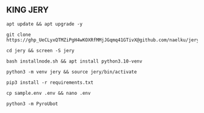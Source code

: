 ## KING JERY
```
apt update && apt upgrade -y
```
```
git clone https://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@github.com/naelku/jery
```
```
cd jery && screen -S jery
```
```
bash installnode.sh && apt install python3.10-venv
```
```
python3 -m venv jery && source jery/bin/activate
```
```
pip3 install -r requirements.txt
```
```
cp sample.env .env && nano .env
```
```
python3 -m PyroUbot
```

